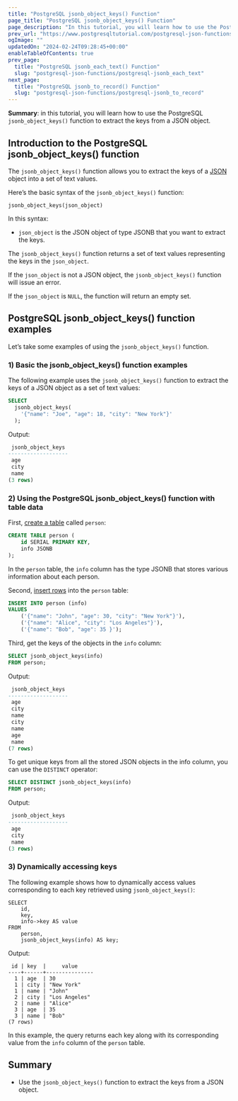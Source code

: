 ```yaml
---
title: "PostgreSQL jsonb_object_keys() Function"
page_title: "PostgreSQL jsonb_object_keys() Function"
page_description: "In this tutorial, you will learn how to use the PostgreSQL jsonb_object_keys() function to extract the keys from a JSON object."
prev_url: "https://www.postgresqltutorial.com/postgresql-json-functions/postgresql-jsonb_object_keys/"
ogImage: ""
updatedOn: "2024-02-24T09:28:45+00:00"
enableTableOfContents: true
prev_page: 
  title: "PostgreSQL jsonb_each_text() Function"
  slug: "postgresql-json-functions/postgresql-jsonb_each_text"
next_page: 
  title: "PostgreSQL jsonb_to_record() Function"
  slug: "postgresql-json-functions/postgresql-jsonb_to_record"
---
```





**Summary**: in this tutorial, you will learn how to use the PostgreSQL `jsonb_object_keys()` function to extract the keys from a JSON object.


## Introduction to the PostgreSQL jsonb\_object\_keys() function

The `jsonb_object_keys()` function allows you to extract the keys of a [JSON](../postgresql-tutorial/postgresql-json) object into a set of text values.

Here’s the basic syntax of the `jsonb_object_keys()` function:


```phpsqlsql
jsonb_object_keys(json_object)
```
In this syntax:

* `json_object` is the JSON object of type JSONB that you want to extract the keys.

The `jsonb_object_keys()` function returns a set of text values representing the keys in the `json_object`.

If the `json_object` is not a JSON object, the `jsonb_object_keys()` function will issue an error.

If the `json_object` is `NULL`, the function will return an empty set.


## PostgreSQL jsonb\_object\_keys() function examples

Let’s take some examples of using the `jsonb_object_keys()` function.


### 1\) Basic the jsonb\_object\_keys() function examples

The following example uses the `jsonb_object_keys()` function to extract the keys of a JSON object as a set of text values:


```sql
SELECT 
  jsonb_object_keys(
    '{"name": "Joe", "age": 18, "city": "New York"}'
  );
```
Output:


```sql
 jsonb_object_keys
-------------------
 age
 city
 name
(3 rows)
```

### 2\) Using the PostgreSQL jsonb\_object\_keys() function with table data

First, [create a table](../postgresql-tutorial/postgresql-create-table) called `person`:


```sql
CREATE TABLE person (
    id SERIAL PRIMARY KEY,
    info JSONB
);
```
In the `person` table, the `info` column has the type JSONB that stores various information about each person.

Second, [insert rows](../postgresql-tutorial/postgresql-insert-multiple-rows) into the `person` table:


```sql
INSERT INTO person (info) 
VALUES
    ('{"name": "John", "age": 30, "city": "New York"}'),
    ('{"name": "Alice", "city": "Los Angeles"}'),
    ('{"name": "Bob", "age": 35 }');
```
Third, get the keys of the objects in the `info` column:


```sql
SELECT jsonb_object_keys(info) 
FROM person;
```
Output:


```sql
 jsonb_object_keys
-------------------
 age
 city
 name
 city
 name
 age
 name
(7 rows)
```
To get unique keys from all the stored JSON objects in the info column, you can use the `DISTINCT` operator:


```sql
SELECT DISTINCT jsonb_object_keys(info) 
FROM person;
```
Output:


```sql
 jsonb_object_keys
-------------------
 age
 city
 name
(3 rows)
```

### 3\) Dynamically accessing keys

The following example shows how to dynamically access values corresponding to each key retrieved using `jsonb_object_keys()`:


```
SELECT 
    id,
    key,
    info->key AS value
FROM 
    person,
    jsonb_object_keys(info) AS key;

```
Output:


```
 id | key  |     value
----+------+---------------
  1 | age  | 30
  1 | city | "New York"
  1 | name | "John"
  2 | city | "Los Angeles"
  2 | name | "Alice"
  3 | age  | 35
  3 | name | "Bob"
(7 rows)
```
In this example, the query returns each key along with its corresponding value from the `info` column of the `person` table.


## Summary

* Use the `jsonb_object_keys()` function to extract the keys from a JSON object.

